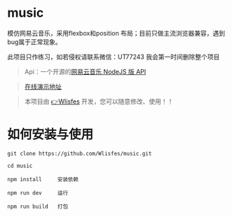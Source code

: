 # music

模仿网易云音乐，采用flexbox和position 布局；目前只做主流浏览器兼容，遇到bug属于正常现象。

此项目只作练习，如若侵权请联系微信：UT77243  我会第一时间删除整个项目


> Api：一个开源的[网易云音乐 NodeJS 版 API](https://binaryify.github.io/NeteaseCloudMusicApi)

>  [在线演示地址](http://lisfes.cn)

> 本项目由 [👉Wlisfes](https://github.com/Wlisfes) 开发，您可以随意修改、使用！！

# 如何安装与使用

```
git clone https://github.com/Wlisfes/music.git

cd music

npm install     安装依赖

npm run dev     运行

npm run build   打包
```